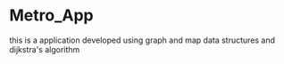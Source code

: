# Metro_App
this is a application developed using graph and map data structures and dijkstra's algorithm
